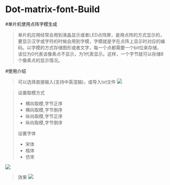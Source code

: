 # Dot-matrix-font-Build
#单片机使用点阵字模生成
>单片机应用经常会用到液晶显示或者LED点阵屏，是用点阵的方式显示的，要显示汉字或字符的时候会用到字模，字模就是字在点阵上显示时对应的编码。以字模的方式存储图形或者文字，每一个点都需要一个bit位来存储，该位为0代表该像素点不显示，为1代表显示。这样，一个字节就可以存储8个像素点的显示情况。
>
#使用介绍
>可以选择直接输入(支持中英混输)，或导入txt文件
![](http://wx3.sinaimg.cn/mw690/006ooec0ly1fitlvqpn5wj30l40fjq2x.jpg)

>设置取模方式
>- 横向取模,字节正序
>- 横向取模,字节倒序
>- 纵向取模,字节正序
>- 纵向取模,字节倒序
>
>设置字体
>- 宋体
>- 楷体
> - 仿宋
> 
![](http://wx2.sinaimg.cn/mw690/006ooec0ly1fitlvr5guhj30cu09d745.jpg)

>效果
![](http://wx4.sinaimg.cn/mw690/006ooec0ly1fitlvrielyj314e0cxgly.jpg)
